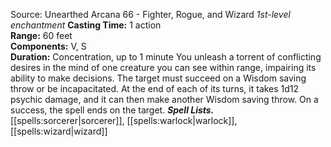 Source: Unearthed Arcana 66 - Fighter, Rogue, and Wizard
*1st-level enchantment*
**Casting Time:** 1 action  
**Range:** 60 feet  
**Components:** V, S  
**Duration:** Concentration, up to 1 minute
You unleash a torrent of conflicting desires in the mind of one creature you can see within range, impairing its ability to make decisions. The target must succeed on a Wisdom saving throw or be incapacitated. At the end of each of its turns, it takes 1d12 psychic damage, and it can then make another Wisdom saving throw. On a success, the spell ends on the target.
***Spell Lists.*** [[spells:sorcerer|sorcerer]], [[spells:warlock|warlock]], [[spells:wizard|wizard]]